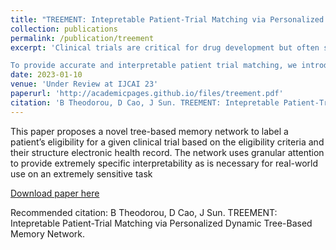 ```yaml
---
title: "TREEMENT: Intepretable Patient-Trial Matching via Personalized Dynamic Tree-Based Memory Network"
collection: publications
permalink: /publication/treement
excerpt: 'Clinical trials are critical for drug development but often suffer from expensive and inefficient patient recruitment. In recent years, machine learning models have been proposed for speeding up patient recruitment via automatically matching patients with clinical trials based on longitudinal patient electronic health records (EHR) data and eligibility criteria of clinical trials. However, they either depend on trial-specific expert rules that cannot expand to other trials or perform matching at a very general level with a black-box model where the lack of interpretability makes the model results difficult to be adopted.

To provide accurate and interpretable patient trial matching, we introduce a personalized dynamic tree-based memory network model named TREEMENT. It utilizes hierarchical clinical ontologies to expand the personalized patient representation learned from sequential EHR data, and then uses an attentional beam-search query learned from eligibility criteria embedding to offer a granular level of alignment for improved performance and interpretability. We evaluated TREEMENT against existing models on real-world datasets and demonstrated that TREEMENT outperforms the best baseline by 7% in criteria-level matching and achieves state-of-the-art results in its trial-level matching ability. Furthermore, we also show TREEMENT can offer good interpretability to make the model results easier for adoption.'
date: 2023-01-10
venue: 'Under Review at IJCAI 23'
paperurl: 'http://academicpages.github.io/files/treement.pdf'
citation: 'B Theodorou, D Cao, J Sun. TREEMENT: Intepretable Patient-Trial Matching via Personalized Dynamic Tree-Based Memory Network.'
---
```

This paper proposes a novel tree-based memory network to label a patient’s eligibility for a given clinical trial based on the eligibility criteria and their structure electronic health record. The network uses granular attention to provide extremely specific interpretability as is necessary for real-world use on an extremely sensitive task

[Download paper here](http://academicpages.github.io/files/treement.pdf)

Recommended citation: B Theodorou, D Cao, J Sun. TREEMENT: Intepretable Patient-Trial Matching via Personalized Dynamic Tree-Based Memory Network.